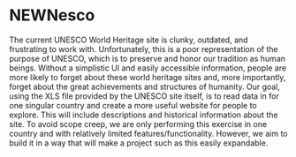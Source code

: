 # NEWNesco
The current UNESCO World Heritage site is clunky, outdated, and frustrating to work with. Unfortunately, this is a poor representation of the purpose of UNESCO, which is to preserve and honor our tradition as human beings. Without a simplistic UI and easily accessible information, people are more likely to forget about these world heritage sites and, more importantly, forget about the great achievements and structures of humanity. Our goal, using the XLS file provided by the UNESCO site itself, is to read data in for one singular country and create a more useful website for people to explore. This will include descriptions and historical information about the site. To avoid scope creep, we are only performing this exercise in one country and with relatively limited features/functionality. However, we aim to build it in a way that will make a project such as this easily expandable.
